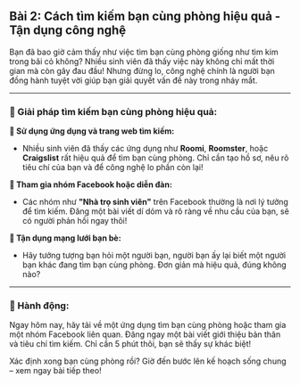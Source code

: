 ## Bài 2: Cách tìm kiếm bạn cùng phòng hiệu quả - Tận dụng công nghệ

Bạn đã bao giờ cảm thấy như việc tìm bạn cùng phòng giống như tìm kim trong bãi cỏ không? Nhiều sinh viên đã thấy việc này không chỉ mất thời gian mà còn gây đau đầu! Nhưng đừng lo, công nghệ chính là người bạn đồng hành tuyệt vời giúp bạn giải quyết vấn đề này trong nháy mắt.

---

### 📌 Giải pháp tìm kiếm bạn cùng phòng hiệu quả:

**🔹 Sử dụng ứng dụng và trang web tìm kiếm:**
- Nhiều sinh viên đã thấy các ứng dụng như **Roomi**, **Roomster**, hoặc **Craigslist** rất hiệu quả để tìm bạn cùng phòng. Chỉ cần tạo hồ sơ, nêu rõ tiêu chí của bạn và để công nghệ lo phần còn lại!

**🔹 Tham gia nhóm Facebook hoặc diễn đàn:**
- Các nhóm như **"Nhà trọ sinh viên"** trên Facebook thường là nơi lý tưởng để tìm kiếm. Đăng một bài viết dí dỏm và rõ ràng về nhu cầu của bạn, sẽ có người phản hồi ngay thôi!

**🔹 Tận dụng mạng lưới bạn bè:**
- Hãy tưởng tượng bạn hỏi một người bạn, người bạn ấy lại biết một người bạn khác đang tìm bạn cùng phòng. Đơn giản mà hiệu quả, đúng không nào?

---

### 🚀 Hành động:

Ngay hôm nay, hãy tải về một ứng dụng tìm bạn cùng phòng hoặc tham gia một nhóm Facebook liên quan. Đăng ngay một bài viết giới thiệu bản thân và tiêu chí tìm kiếm. Chỉ cần 5 phút thôi, bạn sẽ thấy sự khác biệt!

Xác định xong bạn cùng phòng rồi? Giờ đến bước lên kế hoạch sống chung – xem ngay bài tiếp theo!